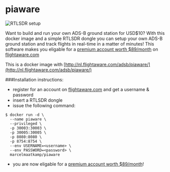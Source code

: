 # piaware
![RTLSDR setup](http://e1.flightcdn.com/adsb/images/piaware_with_antenna.jpg)

Want to build and run your own ADS-B ground station for USD$10? With this docker image and a simple RTLSDR dongle you can setup your own ADS-B ground station and track flights in real-time in a matter of minutes! This software makes you eligable for a [premium account worth $89/month](http://flightaware.com/commercial/premium) on [flightaware.com](http://flightaware.com) 

This is a docker image with [http://nl.flightaware.com/adsb/piaware/](http://nl.flightaware.com/adsb/piaware/)

###Installation instructions: 
 * register for an account on [flightaware.com](http://flightaware.com) and get a username & password
 * insert a RTLSDR dongle
 * issue the following command: 
```
$ docker run -d \
  --name piaware \
  --privileged \
  -p 30003:30003 \
  -p 30005:30005 \
  -p 8080:8080 \
  -p 8754:8754 \
  --env USERNAME=<username> \
  --env PASSWORD=<password> \
  marcelmaatkamp/piaware
```
 * you are now eligable for a [premium account worth $89/month](http://flightaware.com/commercial/premium)! 
